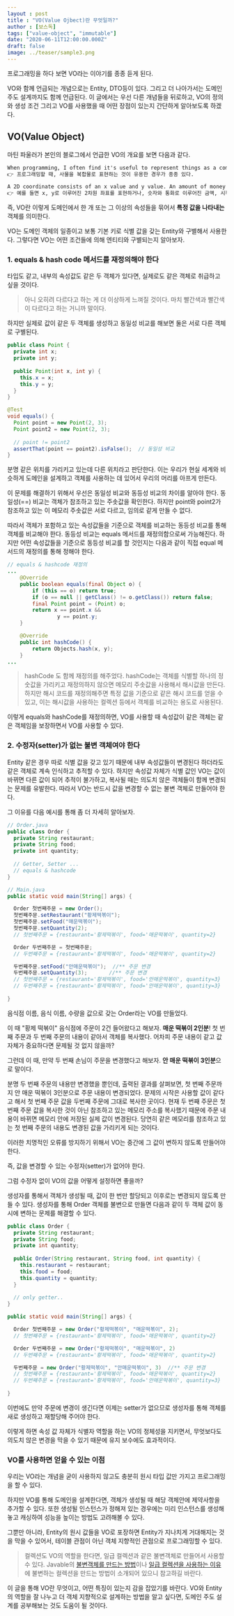 ```yaml
---
layout : post
title : "VO(Value Ojbect)란 무엇일까?"
author : [보스독]
tags: ["value-object", "immutable"]
date: "2020-06-11T12:00:00.000Z"
draft: false
image: ../teaser/sample3.png
---
```




프로그래밍을 하다 보면 VO라는 이야기를 종종 듣게 된다. 

VO와 함께 언급되는 개념으로는 Entity, DTO등이 있다. 그리고 더 나아가서는 도메인 주도 설계까지도 함께 언급된다. 이 글에서는 우선 다른 개념들을 뒤로하고, VO의 정의와 생성 조건 그리고 VO를 사용했을 때 어떤 장점이 있는지 간단하게 알아보도록 하겠다.

## VO(Value Object)

마틴 파울러가 본인의 블로그에서 언급한 VO의 개요를 보면 다음과 같다.

``` markdown
When programming, I often find it's useful to represent things as a compound. 
👉 프로그래밍할 때, 사물을 복합물로 표현하는 것이 유용한 경우가 종종 있다.

A 2D coordinate consists of an x value and y value. An amount of money consists of a number and a currency. A date range consists of start and end dates, which themselves can be compounds of year, month, and day.
👉 예를 들면 x, y로 이루어진 2차원 좌표를 표현하거나, 숫자와 통화로 이루어진 금액, 시작 날짜와 끝 날짜로 이루어진 날짜 기간 등이 있다.
```

즉, VO란 이렇게 도메인에서 한 개 또는 그 이상의 속성들을 묶어서 **특정 값을 나타내는** 객체를 의미한다. 

VO는 도메인 객체의 일종이고 보통 기본 키로 식별 값을 갖는 Entity와 구별해서 사용한다. 그렇다면 VO는 어떤 조건들에 의해 엔티티와 구별되는지 알아보자.



### 1. equals & hash code 메서드를 재정의해야 한다

타입도 같고, 내부의 속성값도 같은 두 객체가 있다면, 실제로도 같은 객체로 취급하고 싶을 것이다. 

> 아니 오히려 다르다고 하는 게 더 이상하게 느껴질 것이다. 마치 빨간색과 빨간색이 다르다고 하는 거니까 말이다.

 하지만 실제로 값이 같은 두 객체를 생성하고 동일성 비교를 해보면 둘은 서로 다른 객체로 구별된다. 

``` java
public class Point {
  private int x;
  private int y;
  
  public Point(int x, int y) {
    this.x = x;
    this.y = y;
  }
}

@Test
void equals() {
  Point point = new Point(2, 3);
  Point point2 = new Point(2, 3);
  
  // point != point2
  assertThat(point == point2).isFalse();  // 동일성 비교
}
```

분명 같은 위치를 가리키고 있는데 다른 위치라고 판단한다. 이는 우리가 현실 세계와 비슷하게 도메인을 설계하고 객체를 사용하는 데 있어서 우리의 머리를 아프게 만든다.

이 문제를 해결하기 위해서 우선은 동일성 비교와 동등성 비교의 차이를 알아야 한다. 동일성(==) 비교는 객체가 참조하고 있는 주솟값을 확인한다. 하지만 point와 point2가 참조하고 있는 이 메모리 주솟값은 서로 다르고, 임의로 같게 만들 수 없다.

따라서 객체가 포함하고 있는 속성값들을 기준으로 객체를 비교하는 동등성 비교를 통해 객체를 비교해야 한다. 동등성 비교는  equals 메서드를 재정의함으로써 가능해진다. 하지만 어떤 속성값들을 기준으로 동등성 비교를 할 것인지는 다음과 같이 직접 equal 메서드의 재정의를 통해 정해야 한다. 

``` java
// equals & hashcode 재정의
...
    @Override
    public boolean equals(final Object o) {
        if (this == o) return true;
        if (o == null || getClass() != o.getClass()) return false;
        final Point point = (Point) o;
        return x == point.x &&
                y == point.y;
    }

    @Override
    public int hashCode() {
        return Objects.hash(x, y);
    }
...
```

> hashCode 도 함께 재정의를 해주었다. hashCode는 객체를 식별할 하나의 정숫값을 가리키고 재정의하지 않으면 메모리 주솟값을 사용해서 해시값을 만든다. 하지만 해시 코드를 재정의해주면 특정 값을 기준으로 같은 해시 코드를 얻을 수 있고, 이는 해시값을 사용하는 컬렉션 등에서 객체를 비교하는 용도로 사용된다. 

이렇게 equals와 hashCode를 재정의하면, VO를 사용할 때 속성값이 같은 객체는 같은 객체임을 보장하면서 VO를 사용할 수 있다.

### 2. 수정자(setter)가 없는 불변 객체여야 한다

Entity 같은 경우 따로 식별 값을 갖고 있기 때문에 내부 속성값들이 변경된다 하더라도 같은 객체로 계속 인식하고 추적할 수 있다. 하지만 속성값 자체가 식별 값인 VO는 값이 바뀌면 다른 값이 되어 추적이 불가하고, 복사될 때는 의도치 않은 객체들이 함께 변경되는 문제를 유발한다. 따라서 VO는 반드시 값을 변경할 수 없는 불변 객체로 만들어야 한다.

그 이유를 다음 예시를 통해 좀 더 자세히 알아보자.

``` java
// Order.java
public class Order {
  private String restaurant;
  private String food;
  private int quantity;
  
  // Getter, Setter ...
  // equals & hashcode
}

// Main.java
public static void main(String[] args) {

  Order 첫번째주문 = new Order();
  첫번째주문.setRestaurant("황제떡볶이");
  첫번째주문.setFood("매운떡볶이");
  첫번째주문.setQuantity(2);
  // 첫번째주문 = {restaurant='황제떡볶이', food='매운떡볶이', quantity=2}

  Order 두번째주문 = 첫번째주문;
  // 두번째주문 = {restaurant='황제떡볶이', food='매운떡볶이', quantity=2}

  두번째주문.setFood("안매운떡볶이");  //** 주문 변경
  두번째주문.setQuantity(3);       //** 주문 변경
  // 첫번째주문 = {restaurant='황제떡볶이', food='안매운떡볶이', quantity=3}
  // 두번째주문 = {restaurant='황제떡볶이', food='안매운떡볶이', quantity=3}
  
}
```

음식점 이름, 음식 이름, 수량을 값으로 갖는 Order라는 VO를 만들었다.

이 때 "황제 떡볶이" 음식점에 주문이 2건 들어왔다고 해보자. **매운 떡볶이 2인분**! 첫 번째 주문과 두 번째 주문의 내용이 같아서 객체를 복사했다. 어차피 주문 내용이 같고 값 자체가 중요하다면 문제될 것 없지 않을까?

그런데 이 때, 만약 두 번째 손님이 주문을 변경했다고 해보자. **안 매운 떡볶이 3인분**으로 말이다.

분명 두 번째 주문의 내용만 변경했을 뿐인데, 출력된 결과를 살펴보면, 첫 번째 주문까지 안 매운 떡볶이 3인분으로 주문 내용이 변경되었다. 문제의 시작은 사용할 값이 같다고 해서 첫 번째 주문 값을 두번째 주문에 그대로 복사한 곳이다. 현재 두 번째 주문은 첫 번째 주문 값을 복사한 것이 아닌 참조하고 있는 메모리 주소를 복사했기 때문에 주문 내용이 바뀌면 메모리 안에 저장된 실제 값이 변경된다. 당연히 같은 메모리를 참조하고 있는 첫 번째 주문의 내용도 변경된 값을 가리키게 되는 것이다.

이러한 치명적인 오류를 방지하기 위해서 VO는 중간에 그 값이 변하지 않도록 만들어야 한다.

즉, 값을 변경할 수 있는 수정자(setter)가 없어야 한다.

그럼 수정자 없이 VO의 값을 어떻게 설정하면 좋을까? 

생성자를 통해서 객체가 생성될 때, 값이 한 번만 할당되고 이후로는 변경되지 않도록 만들 수 있다. 생성자를 통해 Order 객체를 불변으로 만들면 다음과 같이 두 객체 값이 동시에 변하는 문제를 해결할 수 있다.

``` java
public class Order {
  private String restaurant;
  private String food;
  private int quantity;
  
  public Order(String restaurant, String food, int quantity) {
    this.restaurant = restaurant;
    this.food = food;
    this.quantity = quantity;
  }
  
  // only getter..
}

public static void main(String[] args) {

  Order 첫번째주문 = new Order("황제떡볶이", "매운떡볶이", 2);
  // 첫번째주문 = {restaurant='황제떡볶이', food='매운떡볶이', quantity=2}

  Order 두번째주문 = new Order("황제떡볶이", "매운떡볶이", 2)
  // 두번째주문 = {restaurant='황제떡볶이', food='매운떡볶이', quantity=2}

  두번째주문 = new Order("황제떡볶이", "안매운떡볶이", 3)  //** 주문 변경
  // 첫번째주문 = {restaurant='황제떡볶이', food='매운떡볶이', quantity=2}
  // 두번째주문 = {restaurant='황제떡볶이', food='안매운떡볶이', quantity=3}
  
}
```

이번에도 만약 주문에 변경이 생긴다면 이제는 setter가 없으므로 생성자를 통해 객체를 새로 생성하고 재할당해 주어야 한다. 

이렇게 하면 속성 값 자체가 식별자 역할을 하는 VO의 정체성을 지키면서, 무엇보다도 의도치 않은 변경을 막을 수 있기 때문에 유지 보수에도 효과적이다.



### VO를 사용하면 얻을 수 있는 이점

우리는 VO라는 개념을 굳이 사용하지 않고도 충분히 원시 타입 값만 가지고 프로그래밍을 할 수 있다. 

하지만 VO를 통해 도메인을 설계한다면, 객체가 생성될 때 해당 객체안에 제약사항을 추가할 수 있다. 또한 생성될 인스턴스가 정해져 있는 경우에는 미리 인스턴스를 생성해놓고 캐싱하여 성능을 높이는 방법도 고려해볼 수 있다. 

그뿐만 아니라, Entity의 원시 값들을 VO로 포장하면 Entity가 지나치게 거대해지는 것을 막을 수 있어서, 테이블 관점이 아닌 객체 지향적인 관점으로 프로그래밍할 수 있다.

> 컬렉션도 VO의 역할을 한다면, 일급 컬렉션과 같은 불변객체로 만들어서 사용할 수 있다. Javable의 [불변객체를 만드는 방법](https://woowacourse.github.io/tecobe/2020-05-18-immutable-object)이나 [일급 컬렉션을 사용하는 이유](https://woowacourse.github.io/tecoble/post/2020-05-08-First-Class-Collection)에 불변하는 컬렉션을 만드는 방법이 소개되어 있으니 참고하길 바란다.

이 글을 통해 VO란 무엇이고, 어떤 특징이 있는지 감을 잡았기를 바란다. VO와 Entity의 역할을 잘 나누고 더 객체 지향적으로 설계하는 방법을 알고 싶다면, 도메인 주도 설계를 공부해보는 것도 도움이 될 것이다.
